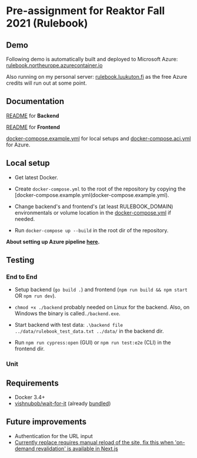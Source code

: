 # Pre-assignment for Reaktor Fall 2021 (Rulebook)

## Demo

Following demo is automatically built and deployed to Microsoft Azure: [rulebook.northeurope.azurecontainer.io](https://rulebook.northeurope.azurecontainer.io/)

Also running on my personal server: [rulebook.luukuton.fi](https://rulebook.luukuton.fi) as the free Azure credits will run out at some point.

## Documentation

[README](backend) for **Backend**

[README](frontend) for **Frontend**

[docker-compose.example.yml](docker-compose.example.yml) for local setups and [docker-compose.aci.yml](docker-compose.aci.yml) for Azure.

## Local setup

- Get latest Docker.

- Create `docker-compose.yml` to the root of the repository by copying the [docker-compose.example.yml(docker-compose.example.yml).

- Change backend's and frontend's (at least RULEBOOK_DOMAIN) environmentals or volume location in the [docker-compose.yml](docker-compose.yml) if needed.

- Run `docker-compose up --build` in the root dir of the repository.

**About setting up Azure pipeline [here](AZURE.md).**

## Testing

### End to End

- Setup backend (`go build .`) and frontend (`npm run build && npm start` OR `npm run dev`).

- `chmod +x ./backend` probably needed on Linux for the backend. Also, on Windows the binary is called`./backend.exe`.

- Start backend with test data: `.\backend file ../data/rulebook_test_data.txt ../data/` in the backend dir.

- Run `npm run cypress:open` (GUI) or `npm run test:e2e` (CLI) in the frontend dir.

### Unit

## Requirements

- Docker 3.4+
- [vishnubob/wait-for-it](https://github.com/vishnubob/wait-for-it) (already [bundled](frontend/wait-for-it.sh))

## Future improvements

- Authentication for the URL input
- [Currently replace requires manual reload of the site, fix this when 'on-demand revalidation' is available in Next.js](frontend#something-to-note)
